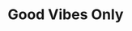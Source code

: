 ---
title:  "Good Vibes Only"
address: "26b Sussex Street, Barangaroo, NSW 2000"
voucher_link: "https://heyyou.com.au/restaurant/4764/good-vibes-only"
delivery_link: "https://heyyou.com.au/restaurant/4764/good-vibes-only"
image: "https://lh3.googleusercontent.com/bKBOcg72m0rIaMK6gNqadC64bLOVmAcCStD6qatBYdTjXEH8Hyl3SXRmp4eiv44IgcRkWv5i=w1080-h608-p-no-v0"
---